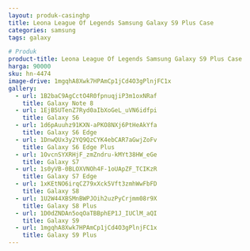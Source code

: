 ```yaml
---
layout: produk-casinghp
title: Leona League Of Legends Samsung Galaxy S9 Plus Case
categories: samsung
tags: galaxy

# Produk
product-title: Leona League Of Legends Samsung Galaxy S9 Plus Case
harga: 90000
sku: hn-4474
image-drive: 1mgqhA8Xwk7HPAmCp1jCd4O3gPlnjFC1x
gallery:
  - url: 1B2baC9AgCctO4R0fpnuqjiP3m1oxNRaf
    title: Galaxy Note 8
  - url: 1EjB5UTenZ7Ryd0aIbXoGeL_uVN6idfpi
    title: Galaxy S6
  - url: 1d6pAuuhz91KXN-aPKO8NXj6PtHeAkYfa
    title: Galaxy S6 Edge
  - url: 1DnwQUx3y2YQ9QzCYK4ebCAR7aGwjZoFv
    title: Galaxy S6 Edge Plus
  - url: 1OvcnSYXRHjF_zmZndru-kMYt38HW_eGe
    title: Galaxy S7
  - url: 1s0yVB-0BLOXVNOh4F-1oUApZF_TCIKzR
    title: Galaxy S7 Edge
  - url: 1xKEtNO6irqCZ79xXck5Vft3zmhWwFbFD
    title: Galaxy S8
  - url: 1U2W44XBSMnBWPJOih2uzPyCrjmm08r9X
    title: Galaxy S8 Plus
  - url: 1D0dZNDAn5oqOaTBBphEP1J_IUClM_aQI
    title: Galaxy S9
  - url: 1mgqhA8Xwk7HPAmCp1jCd4O3gPlnjFC1x
    title: Galaxy S9 Plus
---
```

